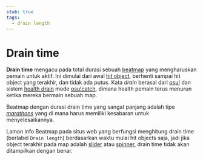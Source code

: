 ```yaml
---
stub: true
tags:
  - drain length
---
```


# Drain time

**Drain time** mengacu pada total durasi sebuah [beatmap](/wiki/Beatmap) yang mengharuskan pemain untuk aktif. Ini dimulai dari awal [hit object](/wiki/Hit_object), berhenti sampai hit object yang terakhir, dan tidak ada putus. Kata *drain* berasal dari [osu!](/wiki/Game_mode/osu!) dan sistem [health drain](/wiki/Beatmapping/Health_drain) mode [osu!catch](/wiki/Game_mode/osu!catch), dimana health pemain terus menurun ketika mereka bermain sebuah map.

Beatmap dengan durasi drain time yang sangat panjang adalah tipe *[marathons](/wiki/Beatmap/Marathon)* yang di mana harus memiliki kesabaran untuk menyelesaikannya.

Laman info Beatmap pada situs web yang berfungsi menghitung drain time (berlabel `Drain length`) berdasarkan waktu mulai hit objects saja, jadi jika object terakhir pada map adalah [slider](/wiki/Hit_object/Slider) atau [spinner](/wiki/Hit_object/Spinner), drain time tidak akan ditampilkan dengan benar.

